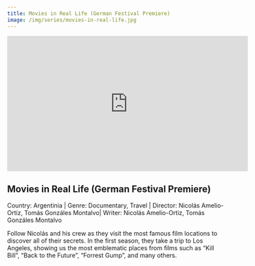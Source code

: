 ```yaml
---
title: Movies in Real Life (German Festival Premiere)
image: /img/series/movies-in-real-life.jpg
---
```

<iframe width="560" height="315" src="https://player.vimeo.com/video/509894089" frameborder="0" allow="accelerometer; autoplay; encrypted-media; gyroscope; picture-in-picture" allowfullscreen></iframe>

## Movies in Real Life (German Festival Premiere)
Country: Argentinia | Genre: Documentary, Travel | Director: Nicolás Amelio-Ortiz, Tomás Gonzáles Montalvo| Writer: Nicolás Amelio-Ortiz, Tomás Gonzáles Montalvo

Follow Nicolás and his crew as they visit the most famous film locations to discover all of their secrets. In the first season, they take a trip to Los Angeles, showing us the most emblematic places from films such as “Kill Bill”, “Back to the Future”, “Forrest Gump”, and many others.